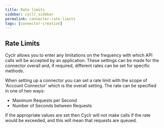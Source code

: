 ```yaml
---
title: Rate limits
sidebar: cyclr_sidebar
permalink: connector-rate-limits
tags: [connector-creation]
---
```


## Rate Limits

Cyclr allows you to enter any limitations on the frequency with which API calls will be accepted by an application.  These settings can be made for the connector overall and, if required, different rates can be set for specific methods.

When setting up a connector you can set a rate limit with the scope of 'Account Connector' which is the overall setting.  The rate can be specified in one of two ways:

* Maximum Requests per Second
* Number of Seconds between Requests

If the appropriate values are set then Cyclr will not make calls if the rate would be exceeded, and this will mean that requests are queued.
